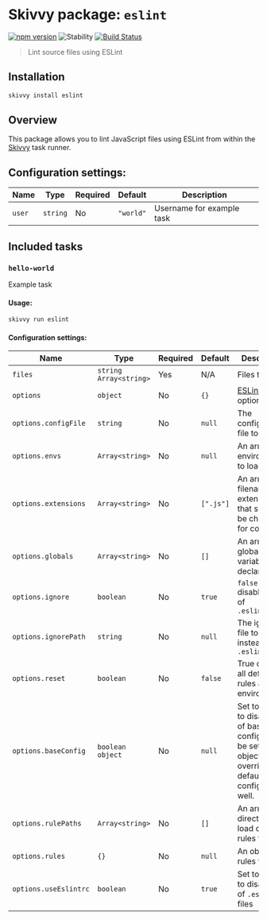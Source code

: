# Skivvy package: `eslint`
[![npm version](https://img.shields.io/npm/v/@skivvy/skivvy-package-eslint.svg)](https://www.npmjs.com/package/@skivvy/skivvy-package-eslint)
![Stability](https://img.shields.io/badge/stability-stable-brightgreen.svg)
[![Build Status](https://travis-ci.org/skivvyjs/skivvy-package-eslint.svg?branch=master)](https://travis-ci.org/skivvyjs/skivvy-package-eslint)

> Lint source files using ESLint


## Installation

```bash
skivvy install eslint
```


## Overview

This package allows you to lint JavaScript files using ESLint from within the [Skivvy](https://www.npmjs.com/package/skivvy) task runner.


## Configuration settings:

| Name | Type | Required | Default | Description |
| ---- | ---- | -------- | ------- | ----------- |
| `user` | `string` | No | `"world"` | Username for example task |


## Included tasks

### `hello-world`

Example task

#### Usage:

```bash
skivvy run eslint
```


#### Configuration settings:

| Name | Type | Required | Default | Description |
| ---- | ---- | -------- | ------- | ----------- |
| `files` | `string` `Array<string>` | Yes | N/A | Files to lint |
| `options` | `object` | No | `{}` | [ESLint API](http://eslint.org/docs/developer-guide/nodejs-api) options |
| `options.configFile` | `string` | No | `null` | The configuration file to use |
| `options.envs` | `Array<string>` | No | `null` | An array of environments to load |
| `options.extensions` | `Array<string>` | No | `[".js"]` | An array of filename extensions that should be checked for code |
| `options.globals` | `Array<string>` | No | `[]` | An array of global variables to declare |
| `options.ignore` | `boolean` | No | `true` | `false` disables use of `.eslintignore` |
| `options.ignorePath` | `string` | No | `null` | The ignore file to use instead of `.eslintignore` |
| `options.reset` | `boolean` | No | `false` | True disables all default rules and environments |
| `options.baseConfig` | `boolean` `object` | No | `null` | Set to `false` to disable use of base config. Could be set to an object to override default base config as well. |
| `options.rulePaths` | `Array<string>` | No | `[]` | An array of directories to load custom rules from |
| `options.rules` | `{}` | No | `null` | An object of rules to use |
| `options.useEslintrc` | `boolean` | No | `true` | Set to `false` to disable use of `.eslintrc` files |
